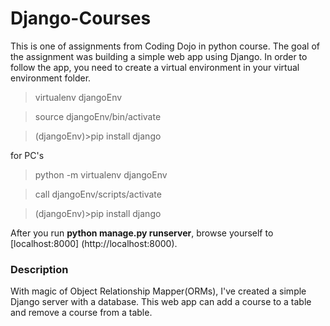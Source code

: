 # Django-Courses

This is one of assignments from Coding Dojo in python course. The goal of the assignment was building a simple web app using Django. In order to follow the app, you need to create a virtual environment in your virtual environment folder.
> virtualenv djangoEnv

> source djangoEnv/bin/activate

> (djangoEnv)>pip install django

for PC's
> python -m virtualenv djangoEnv

> call djangoEnv/scripts/activate

> (djangoEnv)>pip install django

After you run **python manage.py runserver**, browse yourself to [localhost:8000] (http://localhost:8000).

### Description

With magic of Object Relationship Mapper(ORMs), I've created a simple Django server with a database. This web app can add a course to a table and remove a course from a table.
